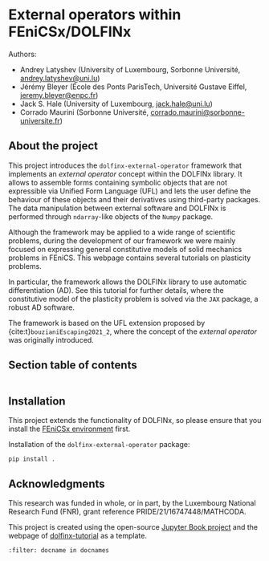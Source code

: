 # External operators within FEniCSx/DOLFINx

Authors:
* Andrey Latyshev (University of Luxembourg, Sorbonne Université,
  andrey.latyshev@uni.lu)
* Jérémy Bleyer (École des Ponts ParisTech, Université Gustave Eiffel, jeremy.bleyer@enpc.fr)
* Jack S. Hale (University of Luxembourg, jack.hale@uni.lu)
* Corrado Maurini (Sorbonne Université, corrado.maurini@sorbonne-universite.fr)

## About the project

This project introduces the `dolfinx-external-operator` framework that
implements an *external operator* concept within the DOLFINx library. It allows
to assemble forms containing symbolic objects that are not expressible via
Unified Form Language (UFL) and lets the user define the behaviour of these
objects and their derivatives using third-party packages. The data manipulation
between external software and DOLFINx is performed through `ndarray`-like
objects of the `Numpy` package.

Although the framework may be applied to a wide range of scientific problems,
during the development of our framework we were mainly focused on expressing
general constitutive models of solid mechanics problems in FEniCS. This webpage
contains several tutorials on plasticity problems.

In particular, the framework allows the DOLFINx library to use automatic
differentiation (AD). See this tutorial for further details, where the
constitutive model of the plasticity problem is solved via the `JAX` package, a
robust AD software.

The framework is based on the UFL extension proposed by
{cite:t}`bouzianiEscaping2021_2`, where the concept of the *external operator*
was originally introduced.

## Section table of contents

```{tableofcontents}
```

## Installation

This project extends the functionality of DOLFINx, so please ensure that you
install the [FEniCSx environment](https://fenicsproject.org/download/) first.

Installation of the `dolfinx-external-operator` package:

```Shell
pip install .
```

## Acknowledgments

This research was funded in whole, or in part, by the Luxembourg National
Research Fund (FNR), grant reference PRIDE/21/16747448/MATHCODA.

This project is created using the open-source
[Jupyter Book project](https://jupyterbook.org/en/stable/intro.html) and the
webpage of [dolfinx-tutorial](https://jsdokken.com/dolfinx-tutorial/index.html)
as a template.


```{bibliography}
:filter: docname in docnames
```